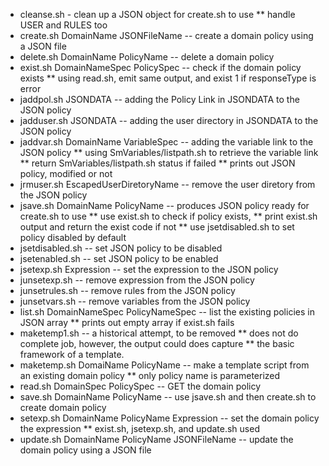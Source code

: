 * cleanse.sh - clean up a JSON object for create.sh to use
** handle USER and RULES too
* create.sh DomainName JSONFileName -- create a domain policy using a JSON file
* delete.sh DomainName PolicyName -- delete a domain policy
* exist.sh DomainNameSpec PolicySpec -- check if the domain policy exists
** using read.sh, emit same output, and exist 1 if responseType is error
* jaddpol.sh JSONDATA -- adding the Policy Link in JSONDATA to the JSON policy
* jadduser.sh JSONDATA -- adding the user directory in JSONDATA to the JSON policy
* jaddvar.sh DomainName VariableSpec -- adding the variable link to the JSON policy
** using SmVariables/listpath.sh to retrieve the variable link
** return SmVariables/listpath.sh status if failed
** prints out JSON policy, modified or not
* jrmuser.sh EscapedUserDiretoryName -- remove the user diretory from the JSON policy
* jsave.sh DomainName PolicyName -- produces JSON policy ready for create.sh to use
** use exist.sh to check if policy exists,
** print exist.sh output and return the exist code if not
** use jsetdisabled.sh to set policy disabled by default
* jsetdisabled.sh -- set JSON policy to be disabled
* jsetenabled.sh -- set JSON policy to be enabled
* jsetexp.sh Expression -- set the expression to the JSON policy
* junsetexp.sh -- remove expression from the JSON policy
* junsetrules.sh -- remove rules from the JSON policy
* junsetvars.sh -- remove variables from the JSON policy
* list.sh DomainNameSpec PolicyNameSpec -- list the existing policies in JSON array
** prints out empty array if exist.sh fails
* maketemp1.sh -- a historical attempt, to be removed
** does not do complete job, however, the output could does capture
** the basic framework of a template.
* maketemp.sh DomaiName PolicyName -- make a template script from an existing domain policy
** only policy name is parameterized
* read.sh DomainSpec PolicySpec -- GET the domain policy
* save.sh DomainName PolicyName -- use jsave.sh and then create.sh to create domain policy
* setexp.sh DomainName PolicyName Expression -- set the domain policy the expression
** exist.sh, jsetexp.sh, and update.sh used
* update.sh DomainName PolicyName JSONFileName -- update the domain policy using a JSON file
